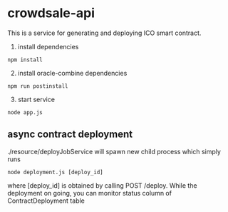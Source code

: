 # crowdsale-api

This is a service for generating and deploying ICO smart contract.

1. install dependencies

```
npm install
```

2. install oracle-combine dependencies

```
npm run postinstall
```

3. start service

```
node app.js
```
## async contract deployment
./resource/deployJobService will spawn new child process which simply runs 
```
node deployment.js [deploy_id]
```
where [deploy_id] is obtained by calling POST /deploy. While the deployment on going, you can monitor status column of ContractDeployment table


